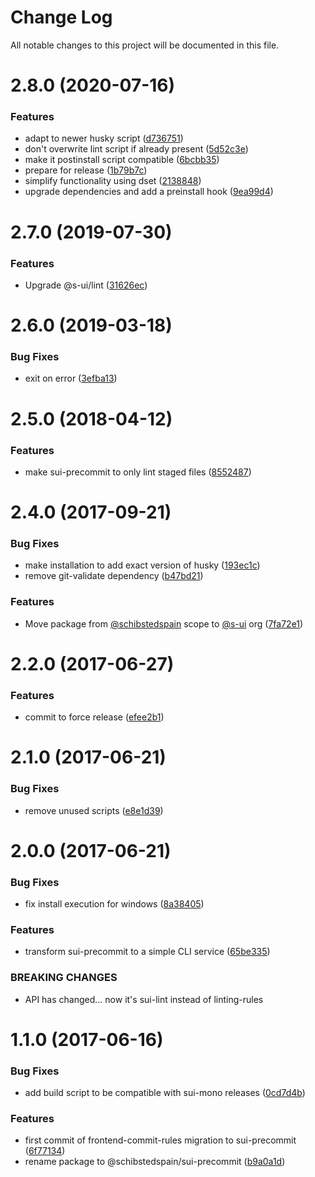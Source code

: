 # Change Log

All notable changes to this project will be documented in this file.

# 2.8.0 (2020-07-16)


### Features

* adapt to newer husky script ([d736751](https://github.com/SUI-Components/sui/commit/d736751bf29b1126c1fb1f67546ca98e9497d13d))
* don't overwrite lint script if already present ([5d52c3e](https://github.com/SUI-Components/sui/commit/5d52c3eccdea9ef5d9b0c10087bc90a4d81ca78f))
* make it postinstall script compatible ([6bcbb35](https://github.com/SUI-Components/sui/commit/6bcbb35919cf535dfc4f78f8bcc37c87da17a904))
* prepare for release ([1b79b7c](https://github.com/SUI-Components/sui/commit/1b79b7c81eb3586fb25c89dda08cf4fad7d1a07c))
* simplify functionality using dset ([2138848](https://github.com/SUI-Components/sui/commit/213884873cf7ae3f43008e3aca727cd06c106974))
* upgrade dependencies and add a preinstall hook ([9ea99d4](https://github.com/SUI-Components/sui/commit/9ea99d45b8b4acc3cadc1c83b8acbe94fd860cc4))



# 2.7.0 (2019-07-30)


### Features

* Upgrade @s-ui/lint ([31626ec](https://github.com/SUI-Components/sui/commit/31626ecbfe3b0d6ad803d421e3500c1a37d7ec3f))



# 2.6.0 (2019-03-18)


### Bug Fixes

* exit on error ([3efba13](https://github.com/SUI-Components/sui/commit/3efba134ef3c702950020bf78526cafe33a1b85b))



# 2.5.0 (2018-04-12)


### Features

* make sui-precommit to only lint staged files ([8552487](https://github.com/SUI-Components/sui/commit/855248763544656a951d09f4b539c0a424f31b10))



# 2.4.0 (2017-09-21)


### Bug Fixes

* make installation to add exact version of husky ([193ec1c](https://github.com/SUI-Components/sui/commit/193ec1c25fdbfd6a7c5df23503ba4bb6c3355f18))
* remove git-validate dependency ([b47bd21](https://github.com/SUI-Components/sui/commit/b47bd21553ed435d1263f6d302120985f6050cfd))


### Features

* Move package from [@schibstedspain](https://github.com/schibstedspain) scope to [@s-ui](https://github.com/s-ui) org ([7fa72e1](https://github.com/SUI-Components/sui/commit/7fa72e156411bdfc2ec75e251cb87bac68cb65d2))



# 2.2.0 (2017-06-27)


### Features

* commit to force release ([efee2b1](https://github.com/SUI-Components/sui/commit/efee2b1600333937bdbf485f4dcc32946448e424))



# 2.1.0 (2017-06-21)


### Bug Fixes

* remove unused scripts ([e8e1d39](https://github.com/SUI-Components/sui/commit/e8e1d39832b31e9c3498e34565f9d6a20bf713b2))



# 2.0.0 (2017-06-21)


### Bug Fixes

* fix install execution for windows ([8a38405](https://github.com/SUI-Components/sui/commit/8a38405107a1bf83842eb555bf771608c78c724e))


### Features

* transform sui-precommit to a simple CLI service ([65be335](https://github.com/SUI-Components/sui/commit/65be33560ab9ba04717102ab72cbfb2d2c1f5392))


### BREAKING CHANGES

* API has changed... now it's sui-lint instead of linting-rules



# 1.1.0 (2017-06-16)


### Bug Fixes

* add build script to be compatible with sui-mono releases ([0cd7d4b](https://github.com/SUI-Components/sui/commit/0cd7d4b788bfe7e89e6c2092196f10643dcb8338))


### Features

* first commit of frontend-commit-rules migration to sui-precommit ([6f77134](https://github.com/SUI-Components/sui/commit/6f77134096a3f8f8bf501a5aafa0c296f5ef1cb9))
* rename package to @schibstedspain/sui-precommit ([b9a0a1d](https://github.com/SUI-Components/sui/commit/b9a0a1dd85f408caf74e1d4cace02ed134c7d2e1))



